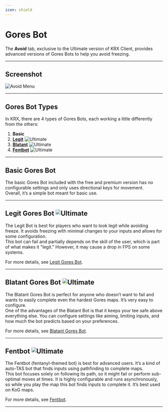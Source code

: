 ```yaml
---
icon: shield
---
```


# Gores Bot

The **Avoid** tab, exclusive to the Ultimate version of KRX Client, provides advanced versions of Gores Bots to help you avoid freezing.

---

## **Screenshot**
![Avoid Menu](https://raw.githubusercontent.com/Krixx1337/krxclient-docs/refs/heads/main/images/avoid-menu.png)

---

## **Gores Bot Types**
In KRX, there are 4 types of Gores Bots, each working a little differently from the others:
1. **Basic**  
2. **[Legit](goresbot/legit.md)** ![Ultimate](https://img.shields.io/badge/Ultimate-%23f76d6d?style=flat-square)  
3. **[Blatant](goresbot/blatant.md)** ![Ultimate](https://img.shields.io/badge/Ultimate-%23f76d6d?style=flat-square)  
4. **[Fentbot](goresbot/fentbot.md)** ![Ultimate](https://img.shields.io/badge/Ultimate-%23f76d6d?style=flat-square)  

---

## **Basic Gores Bot**
The basic Gores Bot included with the free and premium version has no configurable settings and only uses directional keys for movement.  
Overall, it’s a simple bot meant for basic use.

---

## **Legit Gores Bot** ![Ultimate](https://img.shields.io/badge/Ultimate-%23f76d6d?style=flat-square)
The Legit Bot is best for players who want to look legit while avoiding freeze. It avoids freezing with minimal changes to your inputs and allows for some configuration.  
This bot can fail and partially depends on the skill of the user, which is part of what makes it "legit." However, it may cause a drop in FPS on some systems.  

For more details, see [Legit Gores Bot](goresbot/legit.md).

---

## **Blatant Gores Bot** ![Ultimate](https://img.shields.io/badge/Ultimate-%23f76d6d?style=flat-square)
The Blatant Gores Bot is perfect for anyone who doesn’t want to fail and wants to easily complete even the hardest Gores maps. It’s very easy to configure.  
One of the advantages of the Blatant Bot is that it keeps your tee safe above everything else. You can configure settings like aiming, limiting inputs, and how much the bot predicts based on your preferences.  

For more details, see [Blatant Gores Bot](goresbot/blatant.md).

---

## **Fentbot** ![Ultimate](https://img.shields.io/badge/Ultimate-%23f76d6d?style=flat-square)
The Fentbot (fentanyl-themed bot) is best for advanced users. It’s a kind of auto-TAS bot that finds inputs using pathfinding to complete maps.  
This bot focuses solely on following its path, so it might fail or perform sub-optimal moves at times. It is highly configurable and runs asynchronously, so while you play the map this bot finds inputs to complete it. It’s best used on KoG maps.  

For more details, see [Fentbot](goresbot/fentbot.md).

---
